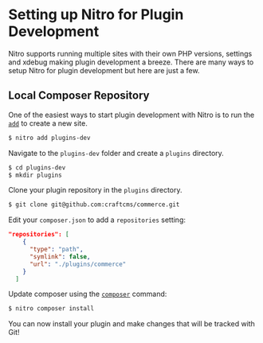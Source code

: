 # Setting up Nitro for Plugin Development

Nitro supports running multiple sites with their own PHP versions, settings and xdebug making plugin development a breeze. There are many ways to setup Nitro for plugin development but here are just a few.

## Local Composer Repository

One of the easiest ways to start plugin development with Nitro is to run the [`add`](commands.md#add) to create a new site.

```bash
$ nitro add plugins-dev
```

Navigate to the `plugins-dev` folder and create a `plugins` directory.

```bash
$ cd plugins-dev
$ mkdir plugins
```

Clone your plugin repository in the `plugins` directory.

```bash
$ git clone git@github.com:craftcms/commerce.git
```

Edit your `composer.json` to add a `repositories` setting:

```json
"repositories": [
    {
      "type": "path",
      "symlink": false,
      "url": "./plugins/commerce"
    }
  ]
```

Update composer using the [`composer`](commands.md#composer) command:

```bash
$ nitro composer install
```

You can now install your plugin and make changes that will be tracked with Git!
